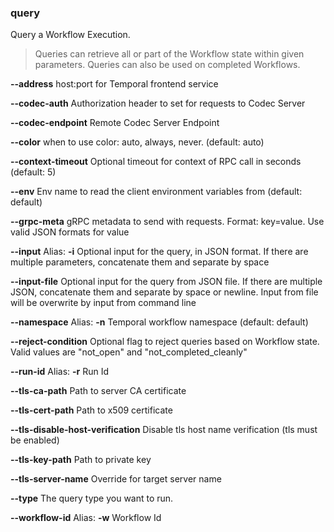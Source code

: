 ### query

Query a Workflow Execution.

>Queries can retrieve all or part of the Workflow state within given parameters. Queries can also be used on completed Workflows.

**--address**
host:port for Temporal frontend service

**--codec-auth**
Authorization header to set for requests to Codec Server

**--codec-endpoint**
Remote Codec Server Endpoint

**--color**
when to use color: auto, always, never. (default: auto)

**--context-timeout**
Optional timeout for context of RPC call in seconds (default: 5)

**--env**
Env name to read the client environment variables from (default: default)

**--grpc-meta**
gRPC metadata to send with requests. Format: key=value. Use valid JSON formats for value

**--input**
Alias: **-i**
Optional input for the query, in JSON format. If there are multiple parameters, concatenate them and separate by space

**--input-file**
Optional input for the query from JSON file. If there are multiple JSON, concatenate them and separate by space or newline. Input from file will be overwrite by input from command line

**--namespace**
Alias: **-n**
Temporal workflow namespace (default: default)

**--reject-condition**
Optional flag to reject queries based on Workflow state. Valid values are "not_open" and "not_completed_cleanly"

**--run-id**
Alias: **-r**
Run Id

**--tls-ca-path**
Path to server CA certificate

**--tls-cert-path**
Path to x509 certificate

**--tls-disable-host-verification**
Disable tls host name verification (tls must be enabled)

**--tls-key-path**
Path to private key

**--tls-server-name**
Override for target server name

**--type**
The query type you want to run.

**--workflow-id**
Alias: **-w**
Workflow Id

